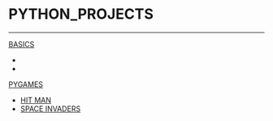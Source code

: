 # PYTHON_PROJECTS

----

  [BASICS](https://github.com/aditya-2703/PYTHON_PROJECTS)
  * []()
  * []()
  
  [PYGAMES](https://github.com/aditya-2703/PYTHON_PROJECTS)
  * [HIT MAN](https://github.com/aditya-2703/PYTHON_PROJECTS/tree/main/HIT_MAN)
  * [SPACE INVADERS](https://github.com/aditya-2703/PYTHON_PROJECTS/tree/main/SPACE_INVADERS_GAME)
